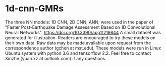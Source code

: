 # 1d-cnn-GMRs
The three NN models: 1D CNN, 2D CNN, ANN, were used in the paper of "Faster Post-Earthquake Damage Assessment Based on 1D Convolutional Neural Networks".
https://doi.org/10.3390/app11219844
A small dataset was generated for illustration. Readers are encouraged to try these models on their own data.
Raw data may be made available upon request from the correspondence author (gchen at mst.edu).
These models were run in Linux Ubuntu system with python 3.6 and tensorflow 2.2.
Feel free to contact Xinzhe (yuan.xz at outlook.com) if any questions.
